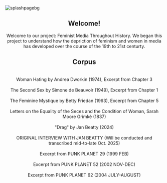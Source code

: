 <html>
    <head>
        <title>Feminist Media Throughout History</title>
        <link type="text/css" href="draft.css" rel="stylesheet" />
    </head>
    <body>
        <img src="media/splashpagebg.png" alt="splashpagebg"/>
        <header>
            <h2>Welcome!</h2>
            <p>Welcome to our project: Feminist Media Throughout History. We began this project to understand how the depriction of feminism and women in media has developed over the course of the 19th to 21st centurty.</p>
            <h2>Corpus</h2>
            <p>
            <br>Woman Hating by Andrea Dworkin (1974), Excerpt from Chapter 3 </br>   
            <br> The Second Sex by Simone de Beauvoir (1949), Excerpt from Chapter 1 </br>
            <br> The Feminine Mystique by Betty Friedan (1963), Excerpt from Chapter 5 </br> 
            <br> Letters on the Equality of the Seces and the Condition of Woman, Sarah Moore Grimké (1837) </br>
            <br>"Drag" by Jan Beatty (2024)</br>      
            <br> ORIGINAL INTERVIEW WITH JAN BEATTY (Will be conducted and transcribed mid-to-late Oct. 2025) </br>
            <br> Excerpt from PUNK PLANET 29 (1999 FEB) </br>
            <br> Excerpt from PUNK PLANET 52 (2002 NOV-DEC) </br>
            <br>  Excerpt from PUNK PLANET 62 (2004 JULY-AUGUST)</br>
                </p>
        </header>
    </body>
</html>
